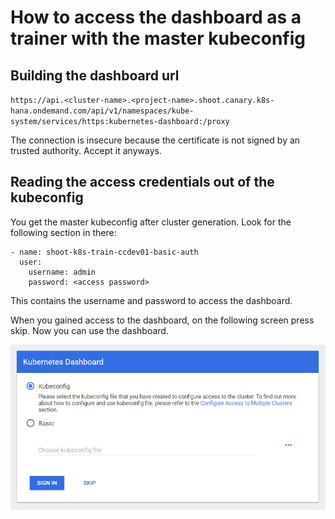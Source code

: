 # How to access the dashboard as a trainer with the master kubeconfig

## Building the dashboard url

`https://api.<cluster-name>.<project-name>.shoot.canary.k8s-hana.ondemand.com/api/v1/namespaces/kube-system/services/https:kubernetes-dashboard:/proxy`

The connection is insecure because the certificate is not signed by an trusted authority. Accept it anyways. 

## Reading the access credentials out of the kubeconfig

You get the master kubeconfig after cluster generation. Look for the following section in there:

```
- name: shoot-k8s-train-ccdev01-basic-auth
  user:
    username: admin
    password: <access password>
```

This contains the username and password to access the dashboard.

When you gained access to the dashboard, on the following screen press skip. Now you can use the dashboard.

<img src="images/dashboardSkipScreen.png" width="800"/>
